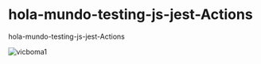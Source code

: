 # hola-mundo-testing-js-jest-Actions
hola-mundo-testing-js-jest-Actions

![vicboma1](https://github.com/vicboma1/hola-mundo-testing-js-jest-Actions/workflows/vicboma1/badge.svg)
